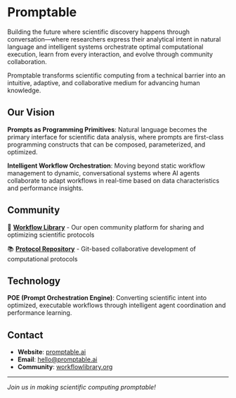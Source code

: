 # Promptable

Building the future where scientific discovery happens through conversation—where researchers express their analytical intent in natural language and intelligent systems orchestrate optimal computational execution, learn from every interaction, and evolve through community collaboration. 

Promptable transforms scientific computing from a technical barrier into an intuitive, adaptive, and collaborative medium for advancing human knowledge.

## Our Vision

**Prompts as Programming Primitives**: Natural language becomes the primary interface for scientific data analysis, where prompts are first-class programming constructs that can be composed, parameterized, and optimized.

**Intelligent Workflow Orchestration**: Moving beyond static workflow management to dynamic, conversational systems where AI agents collaborate to adapt workflows in real-time based on data characteristics and performance insights.

## Community

🔬 **[Workflow Library](https://workflowlibrary.org)** - Our open community platform for sharing and optimizing scientific protocols

📚 **[Protocol Repository](https://github.com/workflowlibrary)** - Git-based collaborative development of computational protocols

## Technology

**POE (Prompt Orchestration Engine)**: Converting scientific intent into optimized, executable workflows through intelligent agent coordination and performance learning.

## Contact

- **Website**: [promptable.ai](https://promptable.ai)
- **Email**: hello@promptable.ai
- **Community**: [workflowlibrary.org](https://workflowlibrary.org)

---

*Join us in making scientific computing promptable!*
